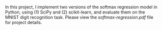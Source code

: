 In this project, I implement two versions of the softmax regression model in Python, using (1) SciPy and (2)
scikit-learn, and evaluate them on the MNIST digit recognition task. Please view the *softmax-regression.pdf* file for project details.
